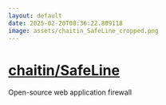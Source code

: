 ```yaml
---
layout: default
date: 2025-02-20T08:36:22.809118
image: assets/chaitin_SafeLine_cropped.png
---
```


# [chaitin/SafeLine](https://github.com/chaitin/SafeLine)

Open-source web application firewall
